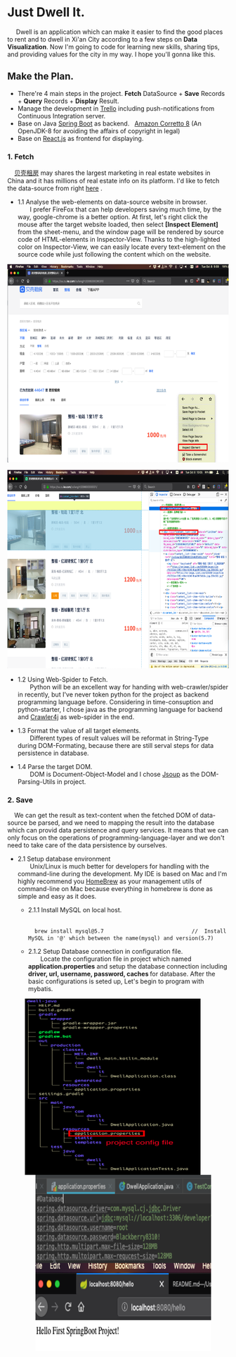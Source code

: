 # Just Dwell It.  
&nbsp;&nbsp;&nbsp;&nbsp; Dwell is an application which can make it easier to find the good places to rent and to dwell in Xi'an City according to a few steps on <b>Data Visualization</b>. Now I'm going to code for learning new skills, sharing tips, and providing values for the city in my way. I hope you'll gonna like this.  

## Make the Plan.   
+ There're 4 main steps in the project. <b>Fetch</b> DataSource + <b>Save</b> Records + <b>Query</b> Records + <b>Display</b> Result.  
+ Manage the development in [Trello](https://trello.com)  including push-notifications from Continuous Integration server.
+ Base on Java [Spring Boot](https://spring.io/projects/spring-boot) as backend. &nbsp; [Amazon Corretto 8](https://aws.amazon.com/blogs/opensource/amazon-corretto-no-cost-distribution-openjdk-long-term-support/)  (An OpenJDK-8 for avoiding the affairs of copyright in legal)  
+ Base on [React.js](https://reactjs.org/) as frontend for displaying.  


### 1. Fetch
&nbsp;&nbsp;&nbsp;&nbsp;[贝壳租房](https://xa.ke.com/) may shares the largest marketing in real estate websites in China and it has millions of real estate info on its platform. I'd like to fetch the data-source from right [here](https://xa.zu.ke.com/zufang) .  

- 1.1 Analyse the web-elements on data-source website in browser.  
&nbsp;&nbsp;&nbsp;&nbsp;&nbsp;&nbsp; I prefer FireFox that can help developers saving much time, by the way, google-chrome is a better option. At first, let's right click the mouse after the target website loaded, then select <b>[Inspect Element]</b> from the sheet-menu, and the window page will be rendered by source code of HTML-elements in Inspector-View. Thanks to the high-lighted color on Inspector-View, we can easily locate every text-element on the source code while just following the content which on the website.  
<p><p>
	<div align="center"> <img src="resource/1.1-01.png" width="760" height="450" /> </div>
<p><p>
	<div align="center"> <img src="resource/1.1-02.png" width="760" height="450" /> </div>
<p><p>


- 1.2 Using Web-Spider to Fetch.  
&nbsp;&nbsp;&nbsp;&nbsp;&nbsp;&nbsp; Python will be an excellent way for handing with web-crawler/spider in recently, but I've never token python for the project as backend programming language before. Considering in time-consuption and python-starter, I chose java as the programming language for backend and [Crawler4j](https://github.com/yasserg/crawler4j) as web-spider in the end.  


- 1.3 Format the value of all target elements.  
&nbsp;&nbsp;&nbsp;&nbsp;&nbsp;&nbsp; Different types of result values will be reformat in String-Type during DOM-Formating, because there are still serval steps for data persistence in database.


- 1.4 Parse the target DOM.  
&nbsp;&nbsp;&nbsp;&nbsp;&nbsp;&nbsp; DOM is Document-Object-Model and I chose [Jsoup](https://jsoup.org/) as the DOM-Parsing-Utils in project.


### 2. Save  
&nbsp;&nbsp;&nbsp;&nbsp;We can get the result as text-content when the fetched DOM of data-source be parsed, and we need to mapping the result into the database which can provid data persistence and query services. It means that we can only focus on the operations of programming-language-layer and we don't need to take care of the data persistence by ourselves.  

- 2.1 Setup database environment  
  &nbsp;&nbsp;&nbsp;&nbsp;&nbsp;&nbsp; Unix/Linux is much better for developers for handling with the command-line during the development. My IDE is based on Mac and I'm highly recommend you [HomeBrew](https://brew.sh/) as your management utils of command-line on Mac because everything in homebrew is done as simple and easy as it does.

  - 2.1.1 Install MySQL on local host.  
  &nbsp;&nbsp;&nbsp;&nbsp;&nbsp;&nbsp;
  	```
      brew install mysql@5.7      						//  Install MySQL in '@' which between the name(mysql) and version(5.7)  
  	```

  - 2.1.2 Setup Database connection in configuration file.    
&nbsp;&nbsp;&nbsp;&nbsp;&nbsp;&nbsp; Locate the configuration file in project which named <b>application.properties</b> and setup the database connection including <b>driver, url, username, password, caches </b> for database.  After the basic configurations is seted up, Let's begin to program with mybatis.
<p><p>
	<figure class="third">
		<img src="resource/2.1-01.png" width="400" height="400" align="left" /> 
		<img src="resource/2.1-02.png" width="400" height="200" align="right" /> <p></p>
		<img src="resource/2.1-03.png" width="400" height="200" align="right" />
	</figure>
<p><p>










